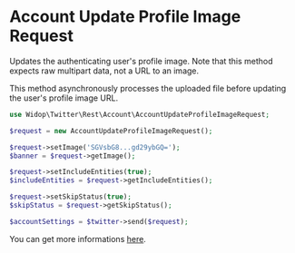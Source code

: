 # Account Update Profile Image Request

Updates the authenticating user's profile image. Note that this method expects raw multipart data, not a URL to an
image.

This method asynchronously processes the uploaded file before updating the user's profile image URL.

``` php
use Widop\Twitter\Rest\Account\AccountUpdateProfileImageRequest;

$request = new AccountUpdateProfileImageRequest();

$request->setImage('SGVsbG8...gd29ybGQ=');
$banner = $request->getImage();

$request->setIncludeEntities(true);
$includeEntities = $request->getIncludeEntities();

$request->setSkipStatus(true);
$skipStatus = $request->getSkipStatus();

$accountSettings = $twitter->send($request);
```

You can get more informations [here](https://dev.twitter.com/docs/api/1.1/post/account/update_profile_image).
